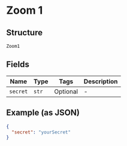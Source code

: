 
# Zoom 1

## Structure

`Zoom1`

## Fields

| Name | Type | Tags | Description |
|  --- | --- | --- | --- |
| `secret` | `str` | Optional | - |

## Example (as JSON)

```json
{
  "secret": "yourSecret"
}
```

